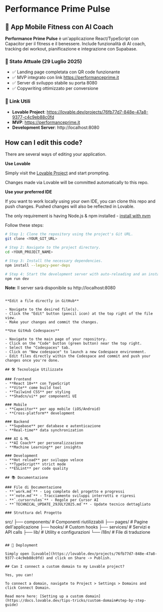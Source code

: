 # Performance Prime Pulse

## 🚀 App Mobile Fitness con AI Coach

**Performance Prime Pulse** è un'applicazione React/TypeScript con Capacitor per il fitness e il benessere. Include funzionalità di AI coach, tracking dei workout, pianificazione e integrazione con Supabase.

### 📱 Stato Attuale (29 Luglio 2025)
- ✅ Landing page completata con QR code funzionante
- ✅ MVP integrato con link https://performanceprime.it
- ✅ Server di sviluppo stabile su porta 8080
- ✅ Copywriting ottimizzato per conversione

### 🔗 Link Utili
- **Lovable Project**: https://lovable.dev/projects/76fb77d7-848e-47a8-9377-c4c9eb88c0fd
- **MVP**: https://performanceprime.it
- **Development Server**: http://localhost:8080

## How can I edit this code?

There are several ways of editing your application.

**Use Lovable**

Simply visit the [Lovable Project](https://lovable.dev/projects/76fb77d7-848e-47a8-9377-c4c9eb88c0fd) and start prompting.

Changes made via Lovable will be committed automatically to this repo.

**Use your preferred IDE**

If you want to work locally using your own IDE, you can clone this repo and push changes. Pushed changes will also be reflected in Lovable.

The only requirement is having Node.js & npm installed - [install with nvm](https://github.com/nvm-sh/nvm#installing-and-updating)

Follow these steps:

```sh
# Step 1: Clone the repository using the project's Git URL.
git clone <YOUR_GIT_URL>

# Step 2: Navigate to the project directory.
cd <YOUR_PROJECT_NAME>

# Step 3: Install the necessary dependencies.
npm install --legacy-peer-deps

# Step 4: Start the development server with auto-reloading and an instant preview.
npm run dev
```

**Note**: Il server sarà disponibile su http://localhost:8080
```

**Edit a file directly in GitHub**

- Navigate to the desired file(s).
- Click the "Edit" button (pencil icon) at the top right of the file view.
- Make your changes and commit the changes.

**Use GitHub Codespaces**

- Navigate to the main page of your repository.
- Click on the "Code" button (green button) near the top right.
- Select the "Codespaces" tab.
- Click on "New codespace" to launch a new Codespace environment.
- Edit files directly within the Codespace and commit and push your changes once you're done.

## 🛠️ Tecnologie Utilizzate

### Frontend
- **React 18+** con TypeScript
- **Vite** come build tool
- **Tailwind CSS** per styling
- **Shadcn/ui** per componenti UI

### Mobile
- **Capacitor** per app mobile (iOS/Android)
- **Cross-platform** development

### Backend
- **Supabase** per database e autenticazione
- **Real-time** data synchronization

### AI & ML
- **AI Coach** per personalizzazione
- **Machine Learning** per insights

### Development
- **Hot reload** per sviluppo veloce
- **TypeScript** strict mode
- **ESLint** per code quality

## 📚 Documentazione

### File di Documentazione
- **`work.md`** - Log completo del progetto e progressi
- **`note.md`** - Tracciamento sviluppi interrotti e ripresi
- **`.cursorrules`** - Regole per Cursor AI
- **`TECHNICAL_UPDATE_29JULY2025.md`** - Update tecnico dettagliato

### Struttura del Progetto
```
src/
├── components/     # Componenti riutilizzabili
├── pages/         # Pagine dell'applicazione
├── hooks/         # Custom hooks
├── services/      # Servizi e API calls
├── lib/           # Utility e configurazioni
└── i18n/          # File di traduzione
```

## 🚀 Deployment

Simply open [Lovable](https://lovable.dev/projects/76fb77d7-848e-47a8-9377-c4c9eb88c0fd) and click on Share -> Publish.

## Can I connect a custom domain to my Lovable project?

Yes, you can!

To connect a domain, navigate to Project > Settings > Domains and click Connect Domain.

Read more here: [Setting up a custom domain](https://docs.lovable.dev/tips-tricks/custom-domain#step-by-step-guide)
